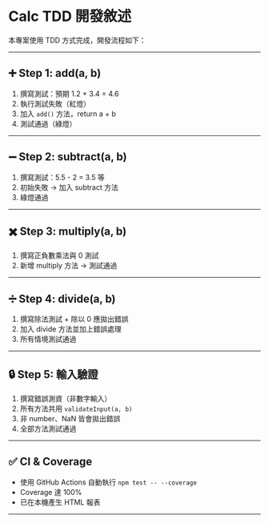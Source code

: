 # Calc TDD 開發敘述

本專案使用 TDD 方式完成，開發流程如下：

---

## ➕ Step 1: add(a, b)

1. 撰寫測試：預期 1.2 + 3.4 = 4.6
2. 執行測試失敗（紅燈）
3. 加入 `add()` 方法，return a + b
4. 測試通過（綠燈）

---

## ➖ Step 2: subtract(a, b)

1. 撰寫測試：5.5 - 2 = 3.5 等
2. 初始失敗 → 加入 subtract 方法
3. 綠燈通過

---

## ✖️ Step 3: multiply(a, b)

1. 撰寫正負數乘法與 0 測試
2. 新增 multiply 方法 → 測試通過

---

## ➗ Step 4: divide(a, b)

1. 撰寫除法測試 + 除以 0 應拋出錯誤
2. 加入 divide 方法並加上錯誤處理
3. 所有情境測試通過

---

## 🔒 Step 5: 輸入驗證

1. 撰寫錯誤測資（非數字輸入）
2. 所有方法共用 `validateInput(a, b)`
3. 非 number、NaN 皆會拋出錯誤
4. 全部方法測試通過

---

## ✅ CI & Coverage

- 使用 GitHub Actions 自動執行 `npm test -- --coverage`
- Coverage 達 100%
- 已在本機產生 HTML 報表

---
